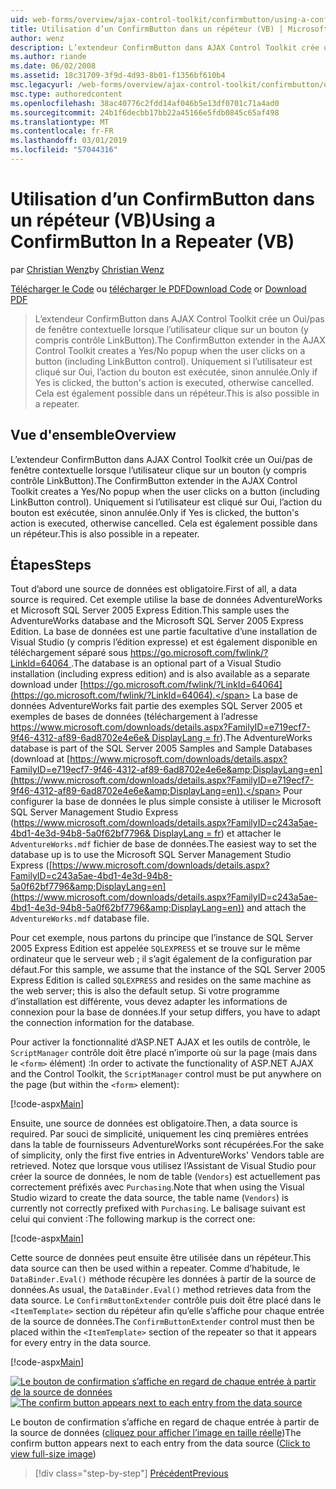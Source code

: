 ```yaml
---
uid: web-forms/overview/ajax-control-toolkit/confirmbutton/using-a-confirmbutton-in-a-repeater-vb
title: Utilisation d’un ConfirmButton dans un répéteur (VB) | Microsoft Docs
author: wenz
description: L’extendeur ConfirmButton dans AJAX Control Toolkit crée un Oui/pas de fenêtre contextuelle lorsque l’utilisateur clique sur un bouton (y compris contrôle LinkButton). Uniquement si Oui est...
ms.author: riande
ms.date: 06/02/2008
ms.assetid: 18c31709-3f9d-4d93-8b01-f1356bf610b4
msc.legacyurl: /web-forms/overview/ajax-control-toolkit/confirmbutton/using-a-confirmbutton-in-a-repeater-vb
msc.type: authoredcontent
ms.openlocfilehash: 38ac40776c2fdd14af046b5e13df0701c71a4ad0
ms.sourcegitcommit: 24b1f6decbb17bb22a45166e5fdb0845c65af498
ms.translationtype: MT
ms.contentlocale: fr-FR
ms.lasthandoff: 03/01/2019
ms.locfileid: "57044316"
---
```

<a name="using-a-confirmbutton-in-a-repeater-vb"></a><span data-ttu-id="c4a5b-104">Utilisation d’un ConfirmButton dans un répéteur (VB)</span><span class="sxs-lookup"><span data-stu-id="c4a5b-104">Using a ConfirmButton In a Repeater (VB)</span></span>
====================
<span data-ttu-id="c4a5b-105">par [Christian Wenz](https://github.com/wenz)</span><span class="sxs-lookup"><span data-stu-id="c4a5b-105">by [Christian Wenz](https://github.com/wenz)</span></span>

<span data-ttu-id="c4a5b-106">[Télécharger le Code](http://download.microsoft.com/download/8/6/d/86dea6c6-bb92-4fa6-aa14-f8c0f82100f5/ConfirmButton1.vb.zip) ou [télécharger le PDF](http://download.microsoft.com/download/b/6/a/b6ae89ee-df69-4c87-9bfb-ad1eb2b23373/confirmbutton1VB.pdf)</span><span class="sxs-lookup"><span data-stu-id="c4a5b-106">[Download Code](http://download.microsoft.com/download/8/6/d/86dea6c6-bb92-4fa6-aa14-f8c0f82100f5/ConfirmButton1.vb.zip) or [Download PDF](http://download.microsoft.com/download/b/6/a/b6ae89ee-df69-4c87-9bfb-ad1eb2b23373/confirmbutton1VB.pdf)</span></span>

> <span data-ttu-id="c4a5b-107">L’extendeur ConfirmButton dans AJAX Control Toolkit crée un Oui/pas de fenêtre contextuelle lorsque l’utilisateur clique sur un bouton (y compris contrôle LinkButton).</span><span class="sxs-lookup"><span data-stu-id="c4a5b-107">The ConfirmButton extender in the AJAX Control Toolkit creates a Yes/No popup when the user clicks on a button (including LinkButton control).</span></span> <span data-ttu-id="c4a5b-108">Uniquement si l’utilisateur est cliqué sur Oui, l’action du bouton est exécutée, sinon annulée.</span><span class="sxs-lookup"><span data-stu-id="c4a5b-108">Only if Yes is clicked, the button's action is executed, otherwise cancelled.</span></span> <span data-ttu-id="c4a5b-109">Cela est également possible dans un répéteur.</span><span class="sxs-lookup"><span data-stu-id="c4a5b-109">This is also possible in a repeater.</span></span>


## <a name="overview"></a><span data-ttu-id="c4a5b-110">Vue d'ensemble</span><span class="sxs-lookup"><span data-stu-id="c4a5b-110">Overview</span></span>

<span data-ttu-id="c4a5b-111">L’extendeur ConfirmButton dans AJAX Control Toolkit crée un Oui/pas de fenêtre contextuelle lorsque l’utilisateur clique sur un bouton (y compris contrôle LinkButton).</span><span class="sxs-lookup"><span data-stu-id="c4a5b-111">The ConfirmButton extender in the AJAX Control Toolkit creates a Yes/No popup when the user clicks on a button (including LinkButton control).</span></span> <span data-ttu-id="c4a5b-112">Uniquement si l’utilisateur est cliqué sur Oui, l’action du bouton est exécutée, sinon annulée.</span><span class="sxs-lookup"><span data-stu-id="c4a5b-112">Only if Yes is clicked, the button's action is executed, otherwise cancelled.</span></span> <span data-ttu-id="c4a5b-113">Cela est également possible dans un répéteur.</span><span class="sxs-lookup"><span data-stu-id="c4a5b-113">This is also possible in a repeater.</span></span>

## <a name="steps"></a><span data-ttu-id="c4a5b-114">Étapes</span><span class="sxs-lookup"><span data-stu-id="c4a5b-114">Steps</span></span>

<span data-ttu-id="c4a5b-115">Tout d’abord une source de données est obligatoire.</span><span class="sxs-lookup"><span data-stu-id="c4a5b-115">First of all, a data source is required.</span></span> <span data-ttu-id="c4a5b-116">Cet exemple utilise la base de données AdventureWorks et Microsoft SQL Server 2005 Express Edition.</span><span class="sxs-lookup"><span data-stu-id="c4a5b-116">This sample uses the AdventureWorks database and the Microsoft SQL Server 2005 Express Edition.</span></span> <span data-ttu-id="c4a5b-117">La base de données est une partie facultative d’une installation de Visual Studio (y compris l’édition expresse) et est également disponible en téléchargement séparé sous [ https://go.microsoft.com/fwlink/?LinkId=64064 ](https://go.microsoft.com/fwlink/?LinkId=64064).</span><span class="sxs-lookup"><span data-stu-id="c4a5b-117">The database is an optional part of a Visual Studio installation (including express edition) and is also available as a separate download under [https://go.microsoft.com/fwlink/?LinkId=64064](https://go.microsoft.com/fwlink/?LinkId=64064).</span></span> <span data-ttu-id="c4a5b-118">La base de données AdventureWorks fait partie des exemples SQL Server 2005 et exemples de bases de données (téléchargement à l’adresse [ https://www.microsoft.com/downloads/details.aspx?FamilyID=e719ecf7-9f46-4312-af89-6ad8702e4e6e&amp; DisplayLang = fr](https://www.microsoft.com/downloads/details.aspx?FamilyID=e719ecf7-9f46-4312-af89-6ad8702e4e6e&amp;DisplayLang=en)).</span><span class="sxs-lookup"><span data-stu-id="c4a5b-118">The AdventureWorks database is part of the SQL Server 2005 Samples and Sample Databases (download at [https://www.microsoft.com/downloads/details.aspx?FamilyID=e719ecf7-9f46-4312-af89-6ad8702e4e6e&amp;DisplayLang=en](https://www.microsoft.com/downloads/details.aspx?FamilyID=e719ecf7-9f46-4312-af89-6ad8702e4e6e&amp;DisplayLang=en)).</span></span> <span data-ttu-id="c4a5b-119">Pour configurer la base de données le plus simple consiste à utiliser le Microsoft SQL Server Management Studio Express ([https://www.microsoft.com/downloads/details.aspx?FamilyID=c243a5ae-4bd1-4e3d-94b8-5a0f62bf7796&amp; DisplayLang = fr](https://www.microsoft.com/downloads/details.aspx?FamilyID=c243a5ae-4bd1-4e3d-94b8-5a0f62bf7796&amp;DisplayLang=en)) et attacher le `AdventureWorks.mdf` fichier de base de données.</span><span class="sxs-lookup"><span data-stu-id="c4a5b-119">The easiest way to set the database up is to use the Microsoft SQL Server Management Studio Express ([https://www.microsoft.com/downloads/details.aspx?FamilyID=c243a5ae-4bd1-4e3d-94b8-5a0f62bf7796&amp;DisplayLang=en](https://www.microsoft.com/downloads/details.aspx?FamilyID=c243a5ae-4bd1-4e3d-94b8-5a0f62bf7796&amp;DisplayLang=en)) and attach the `AdventureWorks.mdf` database file.</span></span>

<span data-ttu-id="c4a5b-120">Pour cet exemple, nous partons du principe que l’instance de SQL Server 2005 Express Edition est appelée `SQLEXPRESS` et se trouve sur le même ordinateur que le serveur web ; il s’agit également de la configuration par défaut.</span><span class="sxs-lookup"><span data-stu-id="c4a5b-120">For this sample, we assume that the instance of the SQL Server 2005 Express Edition is called `SQLEXPRESS` and resides on the same machine as the web server; this is also the default setup.</span></span> <span data-ttu-id="c4a5b-121">Si votre programme d’installation est différente, vous devez adapter les informations de connexion pour la base de données.</span><span class="sxs-lookup"><span data-stu-id="c4a5b-121">If your setup differs, you have to adapt the connection information for the database.</span></span>

<span data-ttu-id="c4a5b-122">Pour activer la fonctionnalité d’ASP.NET AJAX et les outils de contrôle, le `ScriptManager` contrôle doit être placé n’importe où sur la page (mais dans le `<form>` élément) :</span><span class="sxs-lookup"><span data-stu-id="c4a5b-122">In order to activate the functionality of ASP.NET AJAX and the Control Toolkit, the `ScriptManager` control must be put anywhere on the page (but within the `<form>` element):</span></span>

[!code-aspx[Main](using-a-confirmbutton-in-a-repeater-vb/samples/sample1.aspx)]

<span data-ttu-id="c4a5b-123">Ensuite, une source de données est obligatoire.</span><span class="sxs-lookup"><span data-stu-id="c4a5b-123">Then, a data source is required.</span></span> <span data-ttu-id="c4a5b-124">Par souci de simplicité, uniquement les cinq premières entrées dans la table de fournisseurs AdventureWorks sont récupérées.</span><span class="sxs-lookup"><span data-stu-id="c4a5b-124">For the sake of simplicity, only the first five entries in AdventureWorks' Vendors table are retrieved.</span></span> <span data-ttu-id="c4a5b-125">Notez que lorsque vous utilisez l’Assistant de Visual Studio pour créer la source de données, le nom de table (`Vendors`) est actuellement pas correctement préfixés avec `Purchasing`.</span><span class="sxs-lookup"><span data-stu-id="c4a5b-125">Note that when using the Visual Studio wizard to create the data source, the table name (`Vendors`) is currently not correctly prefixed with `Purchasing`.</span></span> <span data-ttu-id="c4a5b-126">Le balisage suivant est celui qui convient :</span><span class="sxs-lookup"><span data-stu-id="c4a5b-126">The following markup is the correct one:</span></span>

[!code-aspx[Main](using-a-confirmbutton-in-a-repeater-vb/samples/sample2.aspx)]

<span data-ttu-id="c4a5b-127">Cette source de données peut ensuite être utilisée dans un répéteur.</span><span class="sxs-lookup"><span data-stu-id="c4a5b-127">This data source can then be used within a repeater.</span></span> <span data-ttu-id="c4a5b-128">Comme d’habitude, le `DataBinder.Eval()` méthode récupère les données à partir de la source de données.</span><span class="sxs-lookup"><span data-stu-id="c4a5b-128">As usual, the `DataBinder.Eval()` method retrieves data from the data source.</span></span> <span data-ttu-id="c4a5b-129">Le `ConfirmButtonExtender` contrôle puis doit être placé dans le `<ItemTemplate>` section du répéteur afin qu’elle s’affiche pour chaque entrée de la source de données.</span><span class="sxs-lookup"><span data-stu-id="c4a5b-129">The `ConfirmButtonExtender` control must then be placed within the `<ItemTemplate>` section of the repeater so that it appears for every entry in the data source.</span></span>

[!code-aspx[Main](using-a-confirmbutton-in-a-repeater-vb/samples/sample3.aspx)]


<span data-ttu-id="c4a5b-130">[![Le bouton de confirmation s’affiche en regard de chaque entrée à partir de la source de données](using-a-confirmbutton-in-a-repeater-vb/_static/image2.png)](using-a-confirmbutton-in-a-repeater-vb/_static/image1.png)</span><span class="sxs-lookup"><span data-stu-id="c4a5b-130">[![The confirm button appears next to each entry from the data source](using-a-confirmbutton-in-a-repeater-vb/_static/image2.png)](using-a-confirmbutton-in-a-repeater-vb/_static/image1.png)</span></span>

<span data-ttu-id="c4a5b-131">Le bouton de confirmation s’affiche en regard de chaque entrée à partir de la source de données ([cliquez pour afficher l’image en taille réelle](using-a-confirmbutton-in-a-repeater-vb/_static/image3.png))</span><span class="sxs-lookup"><span data-stu-id="c4a5b-131">The confirm button appears next to each entry from the data source ([Click to view full-size image](using-a-confirmbutton-in-a-repeater-vb/_static/image3.png))</span></span>

> [!div class="step-by-step"]
> [<span data-ttu-id="c4a5b-132">Précédent</span><span class="sxs-lookup"><span data-stu-id="c4a5b-132">Previous</span></span>](using-a-confirmbutton-in-a-repeater-cs.md)
